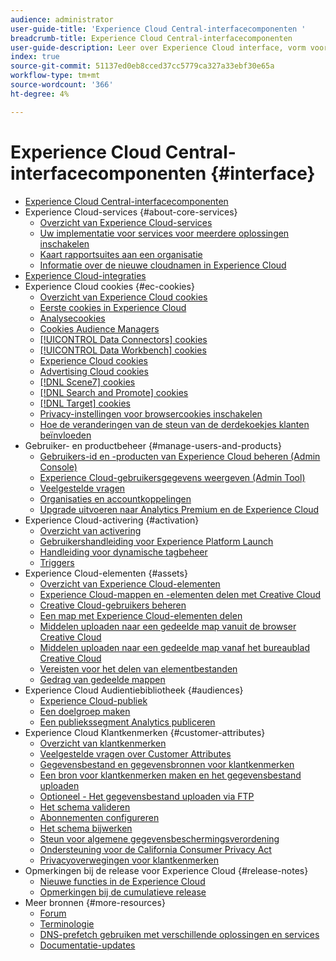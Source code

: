 ```yaml
---
audience: administrator
user-guide-title: 'Experience Cloud Central-interfacecomponenten '
breadcrumb-title: Experience Cloud Central-interfacecomponenten
user-guide-description: Leer over Experience Cloud interface, vorm voorkeur, onderzoek bedrijfsvoorwerpen. Hulp bij gebruikers- en productbeheer, klantkenmerken, Audience Library, cookies en Experience Cloud Assets.
index: true
source-git-commit: 51137ed0eb8cced37cc5779ca327a33ebf30e65a
workflow-type: tm+mt
source-wordcount: '366'
ht-degree: 4%

---
```



# Experience Cloud Central-interfacecomponenten {#interface}

+ [Experience Cloud Central-interfacecomponenten](experience-cloud.md)
+ Experience Cloud-services {#about-core-services}
   + [Overzicht van Experience Cloud-services](core-services-landing.md)
   + [Uw implementatie voor services voor meerdere oplossingen inschakelen](core-services/core-services.md)
   + [Kaart rapportsuites aan een organisatie](core-services/report-suite-mapping.md)
   + [Informatie over de nieuwe cloudnamen in Experience Cloud](solutions-core-services.md)
+ [Experience Cloud-integraties](marketing-cloud-integrations.md)
+ Experience Cloud cookies {#ec-cookies}
   + [Overzicht van Experience Cloud cookies](cookies/cookies-privacy.md)
   + [Eerste cookies in Experience Cloud](cookies/cookies-first-party.md)
   + [Analysecookies](cookies/cookies-analytics.md)
   + [Cookies Audience Managers](cookies/cookies-am.md)
   + [[!UICONTROL Data Connectors] cookies](cookies/cookies-dc.md)
   + [[!UICONTROL Data Workbench] cookies](cookies/cookies-insight.md)
   + [Experience Cloud cookies](cookies/cookies-mc.md)
   + [Advertising Cloud cookies](cookies/cookies-advertising-cloud.md)
   + [[!DNL Scene7] cookies](cookies/cookies-s7.md)
   + [[!DNL Search and Promote] cookies](cookies/cookies-snp.md)
   + [[!DNL Target] cookies](cookies/cookies-target.md)
   + [Privacy-instellingen voor browsercookies inschakelen](cookies/browser-cookie-settings.md)
   + [Hoe de veranderingen van de steun van de derdekoekjes klanten beïnvloeden](cookies/cookies-thirdparty.md)
+ Gebruiker- en productbeheer {#manage-users-and-products}
   + [Gebruikers-id en -producten van Experience Cloud beheren (Admin Console)](admin-getting-started/admin-getting-started.md)
   + [Experience Cloud-gebruikersgegevens weergeven (Admin Tool)](admin-getting-started/admin-tool-experience-cloud.md)
   + [Veelgestelde vragen](admin-getting-started/faq.md)
   + [Organisaties en accountkoppelingen](admin-getting-started/organizations.md)
   + [Upgrade uitvoeren naar Analytics Premium en de Experience Cloud](admin-getting-started/upgrade-to-analytics-premium.md)
+ Experience Cloud-activering {#activation}
   + [Overzicht van activering](activation/activation.md)
   + [Gebruikershandleiding voor Experience Platform Launch](https://experienceleague.adobe.com/docs/launch/using/overview.html?lang=en)
   + [Handleiding voor dynamische tagbeheer](https://experienceleague.adobe.com/docs/dtm/using/dtm-home.html?lang=en)
   + [Triggers](activation/triggers.md)
+ Experience Cloud-elementen {#assets}
   + [Overzicht van Experience Cloud-elementen](experience-cloud-assets/experience-cloud-assets.md)
   + [Experience Cloud-mappen en -elementen delen met Creative Cloud](experience-cloud-assets/creative-cloud.md)
   + [Creative Cloud-gebruikers beheren](experience-cloud-assets/t-admin-add-cc-user.md)
   + [Een map met Experience Cloud-elementen delen](experience-cloud-assets/t-share-creative-cloud.md)
   + [Middelen uploaden naar een gedeelde map vanuit de browser Creative Cloud](experience-cloud-assets/t-upload-asset-cc.md)
   + [Middelen uploaden naar een gedeelde map vanaf het bureaublad Creative Cloud](experience-cloud-assets/t-cc-asset-upload-thor.md)
   + [Vereisten voor het delen van elementbestanden](experience-cloud-assets/assets-file-reqs.md)
   + [Gedrag van gedeelde mappen](experience-cloud-assets/asset-behavior.md)
+ Experience Cloud Audientiebibliotheek {#audiences}
   + [Experience Cloud-publiek](audience-library/audience-library.md)
   + [Een doelgroep maken](audience-library/t-audience-create.md)
   + [Een publiekssegment Analytics publiceren](audience-library/t-publish-audience-segment.md)
+ Experience Cloud Klantkenmerken {#customer-attributes}
   + [Overzicht van klantkenmerken](attributes/attributes.md)
   + [Veelgestelde vragen over Customer Attributes](attributes/faq-crs.md)
   + [Gegevensbestand en gegevensbronnen voor klantkenmerken](attributes/crs-data-file.md)
   + [Een bron voor klantkenmerken maken en het gegevensbestand uploaden](attributes/t-crs-usecase.md)
   + [Optioneel - Het gegevensbestand uploaden via FTP](attributes/t-upload-attributes-ftp.md)
   + [Het schema valideren](attributes/validate-schema.md)
   + [Abonnementen configureren](attributes/subscription.md)
   + [Het schema bijwerken](attributes/t-update-schema.md)
   + [Steun voor algemene gegevensbeschermingsverordening](attributes/gdpr.md)
   + [Ondersteuning voor de California Consumer Privacy Act](attributes/ccpa.md)
   + [Privacyoverwegingen voor klantkenmerken](attributes/privacy-mac.md)
+ Opmerkingen bij de release voor Experience Cloud {#release-notes}
   + [Nieuwe functies in de Experience Cloud](https://experienceleague.adobe.com/docs/release-notes/experience-cloud/current.html?lang=en)
   + [Opmerkingen bij de cumulatieve release](marketing-cloud-interface/release-notes.md)
+ Meer bronnen {#more-resources}
   + [Forum](https://experienceleaguecommunities.adobe.com/)
   + [Terminologie](terms.md)
   + [DNS-prefetch gebruiken met verschillende oplossingen en services](dns-prefetch.md)
   + [Documentatie-updates](doc-updates.md)
